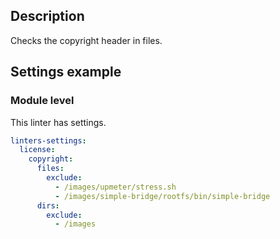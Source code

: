 ## Description

Checks the copyright header in files.

## Settings example

### Module level

This linter has settings.

```yaml
linters-settings:
  license:
    copyright:
      files:
        exclude:
          - /images/upmeter/stress.sh
          - /images/simple-bridge/rootfs/bin/simple-bridge
      dirs:
        exclude:
          - /images
```
